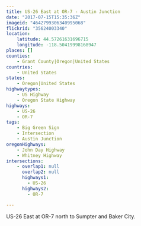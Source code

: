 ```yaml
---
title: US-26 East at OR-7 - Austin Junction
date: "2017-07-15T15:35:36Z"
imageid: "4642799306340995068"
flickrid: "35624003340"
location:
    latitude: 44.57261631696715
    longitude: -118.50419998168947
places: []
counties:
    - Grant County|Oregon|United States
countries:
    - United States
states:
    - Oregon|United States
highwaytypes:
    - US Highway
    - Oregon State Highway
highways:
    - US-26
    - OR-7
tags:
    - Big Green Sign
    - Intersection
    - Austin Junction
oregonHighways:
    - John Day Highway
    - Whitney Highway
intersections:
    - overlap1: null
      overlap2: null
      highways1:
        - US-26
      highways2:
        - OR-7

---
```

US-26 East at OR-7 north to Sumpter and Baker City.